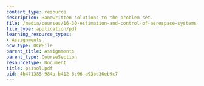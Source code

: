 ```yaml
---
content_type: resource
description: Handwritten solutions to the problem set.
file: /media/courses/16-30-estimation-and-control-of-aerospace-systems-spring-2004/4b471385984ab4126c96a93bd36eb9c7_ps1sol.pdf
file_type: application/pdf
learning_resource_types:
- Assignments
ocw_type: OCWFile
parent_title: Assignments
parent_type: CourseSection
resourcetype: Document
title: ps1sol.pdf
uid: 4b471385-984a-b412-6c96-a93bd36eb9c7
---
```

